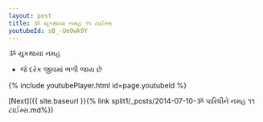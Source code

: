 ```yaml
---
layout: post
title: ૐ યુકથાયા નમહ ૧૧ ટાઈમ્સ
youtubeId: sB_-UeOwk9Y
---
```

 
 
 ૐ યુકથાયા નમહ  
 
 -  જે દરેક જીવમાં ભળી જાય છે 
 
  
 
  
 
 
 
 
 
 


{% include youtubePlayer.html id=page.youtubeId %}
 
[Next]({{ site.baseurl }}{% link  split1/_posts/2014-07-10-ૐ પારિધીને નમહ ૧૧ ટાઈમ્સ.md%})
 
